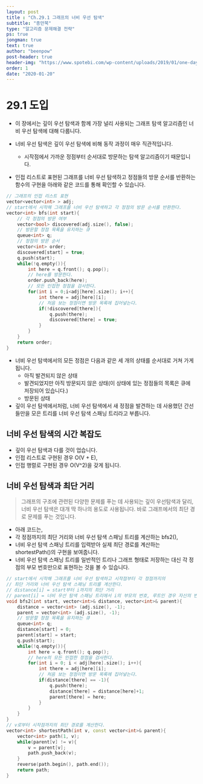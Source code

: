 ```yaml
---
layout: post
title : "Ch.29.1 그래프의 너비 우선 탐색"
subtitle: "종만북"
type: "알고리즘 문제해결 전략"
ps: true
jongman: true
text: true
author: "beenpow"
post-header: true
header-img: "https://www.spotebi.com/wp-content/uploads/2019/01/one-day-day-one-workout-motivation-spotebi.jpg"
order: 1
date: "2020-01-20"
---
```


# 29.1 도입

- 이 장에서는 깊이 우선 탐색과 함께 가장 널리 사용되는 그래프 탐색 알고리즘인 너비 우선 탐색에 대해
  다룹니다.
- 너비 우선 탐색은 깊이 우선 탐색에 비해 동작 과정이 매우 직관적입니다.
  - 시작점에서 가까운 정점부터 순서대로 방문하는 탐색 알고리즘이기 때문입니다.

- 인접 리스트로 표현된 그래프를 너비 우선 탐색하고 정점들의 방문 순서를 반환하는 함수의 구현을
  아래와 같은 코드를 통해 확인할 수 있습니다.


```cpp
// 그래프의 인접 리스트 표현
vector<vector<int> > adj;
// start에서 시작해 그래프를 너비 우선 탐색하고 각 정점의 방문 순서를 반환한다.
vector<int> bfs(int start){
    // 각 정점의 방문 여부
    vector<bool> discovered(adj.size(), false);
    // 방문할 정점 목록을 유지하는 큐
    queue<int> q;
    // 정점의 방문 순서
    vector<int> order;
    discovered[start] = true;
    q.push(start);
    while(!q.empty()){
        int here = q.front(); q.pop();
        // here를 방문한다.
        order.push_back(here);
        // 모든 인접한 정점을 검사한다.
        for(int i = 0;i<adj[here].size(); i++){
            int there = adj[here][i];
            // 처음 보는 정점이면 방문 목록에 집어넣는다.
            if(!discovered[there]){
                q.push(there);
                discovered[there] = true;
            }
        }
    }
    return order;
}
```

- 너비 우선 탐색에서의 모든 정점은 다음과 같은 세 개의 상태를 순서대로 거쳐 가게 됩니다.
  - 아직 발견되지 않은 상태
  - 발견되었지만 아직 방문되지 않은 상태(이 상태에 있는 정점들의 목록은 큐에 저장되어 있습니다.)
  - 방문된 상태
- 깊이 우선 탐색에서처럼, 너비 우선 탐색에서 새 정점을 발견하는 데 사용했던 간선들만을 모은 트리를
  너비 우선 탐색 스패닝 트리라고 부릅니다.

## 너비 우선 탐색의 시간 복잡도

- 깊이 우선 탐색과 다를 것이 업습니다.
- 인접 리스트로 구현된 경우 O(V + E),
- 인접 행렬로 구현된 경우 O(V^2)을 갖게 됩니다.

## 너비 우선 탐색과 최단 거리

> 그래프의 구조에 관련된 다양한 문제를 푸는 데 사용되는 깊이 우선탐색과 달리, 너비 우선 탐색은 대개
> 딱 하나의 용도로 사용됩니다. 바로 그래프에서의 최단 경로 문제를 푸는 것입니다.


- 아래 코드는,
- 각 정점까지의 최단 거리와 너비 우선 탐색 스패닝 트리를 계산하는 bfs2(),
- 너비 우선 탐색 스패닝 트리를 입력받아 실제 최단 경로를 계산하는 shortestPath()의 구현을
  보여줍니다.
- 너비 우선 탐색 스패닝 트리를 일반적인 트리나 그래프 형태로 저장하는 대신 각 정점의 부모 번호만으로
  표현하는 것을 볼 수 있습니다.


```cpp
// start에서 시작해 그래프를 너비 우선 탐색하고 시작점부터 각 정점까지의
// 최단 거리와 너비 우선 탐색 스패닝 트리를 계산한다.
// distance[i] = start부터 i까지의 최단 거리
// parent[i] = 너비 우선 탐색 스패닝 트리에서 i의 부모의 번호, 루트인 경우 자신의 번호
void bfs2(int start, vector<int>& distance, vector<int>& parent){
    distance = vector<int> (adj.size(), -1);
    parent = vector<int> (adj.size(), -1);
    // 방문할 정점 목록을 유지하는 큐
    queue<int> q;
    distance[start] = 0;
    parent[start] = start;
    q.push(start);
    while(!q.empty()){
        int here = q.front(); q.pop();
        // here의 모든 인접한 정점을 검사한다.
        for(int i = 0; i < adj[here].size(); i++){
            int there = adj[here][i];
            // 처음 보는 정점이면 방문 목록에 집어넣는다.
            if(distance[there] == -1){
                q.push(there);
                distance[there] = distance[here]+1;
                parent[there] = here;
            }
        }
    }
}
// v로부터 시작점까지의 최단 경로를 계산한다.
vector<int> shortestPath(int v, const vector<int>& parent){
    vector<int> path(1, v);
    while(parent[v] != v){
        v = parent[v];
        path.push_back(v);
    }
    reverse(path.begin(), path.end());
    return path;
}
```

